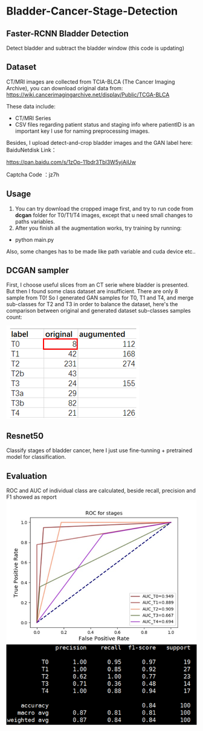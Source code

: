 # Bladder-Cancer-Stage-Detection
## Faster-RCNN Bladder Detection
Detect bladder and subtract the bladder window (this code is updating)
## Dataset
CT/MRI images are collected from TCIA-BLCA (The Cancer Imaging Archive), you can download original data from:
https://wiki.cancerimagingarchive.net/display/Public/TCGA-BLCA

These data include:
- CT/MRI Series
- CSV files regarding patient status and staging info where patientID is an important key I use for naming preprocessing images. 

Besides, I upload detect-and-crop bladder images and the GAN label here:
BaiduNetdisk Link：

https://pan.baidu.com/s/1zOp-11bdr3Tbl3W5yjAiUw 

Captcha Code ：jz7h

## Usage
1. You can try download the cropped image first, and try to run code from **dcgan** folder for T0/T1/T4 images, except that u need small changes to paths variables. 
2. After you finish all the augmentation works, try training by running:

- python main.py

Also, some changes has to be made like path variable and cuda device etc..

## DCGAN sampler
First, I choose useful slices from an CT serie where bladder is presented. But then I found some class dataset are insufficient. There are only 8 sample from T0! So I generated GAN samples for T0, T1 and T4, and merge sub-classes for T2 and T3 in order to balance the dataset, here's the comparison between original and generated dataset sub-classes samples count:

![](./eval/compare.png)

## Resnet50
Classify stages of bladder cancer, here I just use fine-tunning + pretrained model for classification.

## Evaluation
ROC and AUC of individual class are calculated, beside recall, precision and F1 showed as report
![](./eval/ROC.jpg)
![](./eval/report.png)
